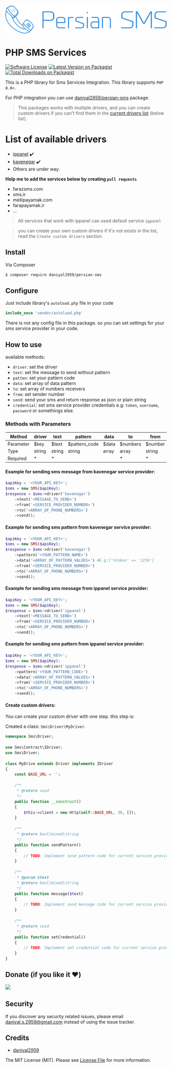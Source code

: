 ![alt text](resources/images/logo.svg)

# PHP SMS Services

[![Software License][ico-license]](LICENSE.md)
[![Latest Version on Packagist][ico-version]][link-packagist]
[![Total Downloads on Packagist][ico-download]][link-packagist]

This is a PHP library for Sms Services Integration. This library supports `PHP 8.0+`.


For PHP integration you can use [daniyal2959/persian-sms](https://github.com/daniyal2959/persian-sms) package.

> This packages works with multiple drivers, and you can create custom drivers if you can't find them in the [current drivers list](#list-of-available-drivers) (below list).

# List of available drivers
- [ippanel](https://ippanel.com/) :heavy_check_mark:
- [kavenegar](https://kavenegar.com/) :heavy_check_mark:
- Others are under way.

**Help me to add the services below by creating `pull requests`**

- farazsms.com
- sms.ir
- mellipayamak.com
- farapayamak.ir
- ...

> All services that work with ippanel can used default service `ippanel`

> you can create your own custom drivers if it's not  exists in the list, read the `Create custom drivers` section.

## Install

Via Composer

``` bash
$ composer require daniyal2959/persian-sms
```

## Configure

Just include library's `autoload.php` file in your code

```php
include_once 'vendor/autoload.php'
```

There is not any config file in this package. so you can set settings for your sms service provider in your code.

## How to use


available methods:
- `driver`: set the driver
- `text`: set the message to send without pattern
- `patten`: set your pattern code
- `data`: set array of data  pattern
- `to`: set array of numbers receivers
- `from`: set sender number
- `send`: send your sms and return response as json or plain string
- `credential`: set sms service provider credentials e.g: `token`, `username`, `password` or somethings else.

### Methods with Parameters

| Method    | driver | text   | pattern       | data  | to       | from    | credential   | send   |
|-----------|--------|--------|---------------|-------|----------|---------|--------------|--------|
| Parameter | $key   | $text  | $pattern_code | $data | $numbers | $number | $credentials | $asJson |
| Type      | string | string | string        | array | array    | string  | array        | boolean |
| Required  | *      | *      |               |       | *        | *       | *            |        |

#### Example for sending sms message from kavenegar service provider:
```php
$apiKey = '<YOUR_API_KEY>';
$sms = new SMS($apiKey);
$response = $sms->driver('kavenegar')
    ->text('<MESSAGE_TO_SEND>')
    ->from('<SERVICE_PROVIDER_NUMBER>')
    ->to('<ARRAY_OF_PHONE_NUMBERS>')
    ->send();
```

#### Example for sending sms pattern from kavenegar service provider:
```php
$apiKey = '<YOUR_API_KEY>';
$sms = new SMS($apiKey);
$response = $sms->driver('kavenegar')
    ->pattern('<YOUR_PATTERN_NAME>')
    ->data('<ARRAY_OF_PATTERN_VALUES>') #E.g:['%token' => '1234']
    ->from('<SERVICE_PROVIDER_NUMBER>')
    ->to('<ARRAY_OF_PHONE_NUMBERS>')
    ->send();
```

#### Example for sending sms message from ippanel service provider:
```php
$apiKey = '<YOUR_API_KEY>';
$sms = new SMS($apiKey);
$response = $sms->driver('ippanel')
    ->text('<MESSAGE_TO_SEND>')
    ->from('<SERVICE_PROVIDER_NUMBER>')
    ->to('<ARRAY_OF_PHONE_NUMBERS>')
    ->send();
```

#### Example for sending sms pattern from ippanel service provider:
```php
$apiKey = '<YOUR_API_KEY>';
$sms = new SMS($apiKey);
$response = $sms->driver('ippanel')
    ->pattern('<YOUR_PATTERN_CODE>')
    ->data('<ARRAY_OF_PATTERN_VALUES>')
    ->from('<SERVICE_PROVIDER_NUMBER>')
    ->to('<ARRAY_OF_PHONE_NUMBERS>')
    ->send();
```

#### Create custom drivers:

You can create your custom driver with one step. this step is:

Created a class: `Sms\Driver\MyDriver`.

```php
namespace Sms\Driver;

use Sms\Contract\IDriver;
use Sms\Driver;

class MyDrive extends Driver implements IDriver
{
    const BASE_URL = '';
    
    /**
     * @return void
     */
    public function __construct()
    {
        $this->client = new Http(self::BASE_URL, 30, []);
    }
    
    /**
     * @return bool|mixed|string
     */
    public function sendPattern()
    {
        // TODO: Implement send pattern code for current service provider
    }

    /**
     * @param $text
     * @return bool|mixed|string
     */
    public function message($text)
    {
        // TODO: Implement send message code for current service provider
    }
    
    /**
     * @return void
     */
    public function setCredential()
    {
        // TODO: Implement set credential code for current service provider
    }
}
```

## Donate (if you like it ❤️)

<a href="https://www.coffeebede.com/daniyal_s"><img class="img-fluid" src="https://coffeebede.ir/DashboardTemplateV2/app-assets/images/banner/default-yellow.svg" /></a>

## Security

If you discover any security related issues, please email daniyal.s.2959@gmail.com instead of using the issue tracker.

## Credits

- [daniyal2959][link-author]

The MIT License (MIT). Please see [License File](LICENSE.md) for more information.

[ico-version]: https://img.shields.io/packagist/v/daniyal2959/persian-sms.svg?style=flat-square
[ico-download]: https://img.shields.io/packagist/dt/daniyal2959/persian-sms.svg?color=%23F18&style=flat-square
[ico-license]: https://img.shields.io/badge/license-MIT-brightgreen.svg?style=flat-square

[link-packagist]: https://packagist.org/packages/daniyal2959/persian-sms
[link-author]: https://github.com/daniyal2959